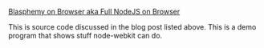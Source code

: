 [Blasphemy on Browser aka Full NodeJS on Browser](http://whiteboardjunkie.wordpress.com/2013/02/15/blasphemy-on-browser-aka-full-nodejs-on-browser/)

This is source code discussed in the blog post listed above.  This is a demo program that shows stuff node-webkit can do.

